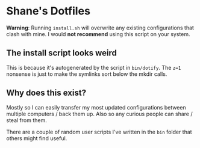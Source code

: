 # Shane's Dotfiles

**Warning**: Running `install.sh` will overwrite any existing configurations that clash with mine. 
I would **not recommend** using this script on your system.

## The install script looks weird

This is because it's autogenerated by the script in `bin/dotify`. The `z=1` nonsense is just to make the symlinks sort below the mkdir calls.
## Why does this exist?

Mostly so I can easily transfer my most updated configurations between multiple computers / back them up.
Also so any curious people can share / steal from them.

There are a couple of random user scripts I've written in the `bin` folder that others might find useful.
